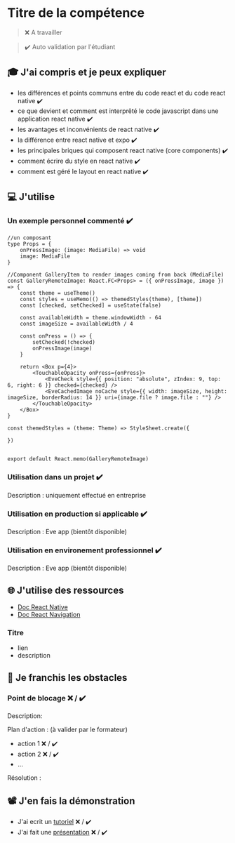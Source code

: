 # Titre de la compétence

> ❌ A travailler

> ✔️ Auto validation par l'étudiant

## 🎓 J'ai compris et je peux expliquer

- les différences et points communs entre du code react et du code react native ✔️
- ce que devient et comment est interprêté le code javascript dans une application react native ✔️
- les avantages et inconvénients de react native ✔️
- la différence entre react native et expo ✔️
- les principales briques qui composent react native (core components) ✔️
- comment écrire du style en react native  ✔️
- comment est géré le layout en react native ✔️

## 💻 J'utilise

### Un exemple personnel commenté ✔️

```tsx
//un composant 
type Props = {
	onPressImage: (image: MediaFile) => void
	image: MediaFile
}

//Component GalleryItem to render images coming from back (MediaFile)
const GalleryRemoteImage: React.FC<Props> = ({ onPressImage, image }) => {
	const theme = useTheme()
	const styles = useMemo(() => themedStyles(theme), [theme])
	const [checked, setChecked] = useState(false)

	const availableWidth = theme.windowWidth - 64
	const imageSize = availableWidth / 4

	const onPress = () => {
		setChecked(!checked)
		onPressImage(image)
	}

	return <Box p={4}>
		<TouchableOpacity onPress={onPress}>
			<EveCheck style={{ position: "absolute", zIndex: 9, top: 6, right: 6 }} checked={checked} />
			<EveCachedImage noCache style={{ width: imageSize, height: imageSize, borderRadius: 14 }} uri={image.file ? image.file : ""} />
		</TouchableOpacity>
	</Box>
}

const themedStyles = (theme: Theme) => StyleSheet.create({

})


export default React.memo(GalleryRemoteImage)

```

### Utilisation dans un projet ✔️


Description : uniquement effectué en entreprise

### Utilisation en production si applicable ✔️

Description : Eve app (bientôt disponible)

### Utilisation en environement professionnel ✔️

Description : Eve app (bientôt disponible)

## 🌐 J'utilise des ressources

- [Doc React Native](https://reactnative.dev/docs/components-and-apis)
- [Doc React Navigation](https://reactnavigation.org/docs/getting-started)
### Titre

- lien
- description

## 🚧 Je franchis les obstacles

### Point de blocage ❌ / ✔️

Description:

Plan d'action : (à valider par le formateur)

- action 1 ❌ / ✔️
- action 2 ❌ / ✔️
- ...

Résolution :

## 📽️ J'en fais la démonstration

- J'ai ecrit un [tutoriel](...) ❌ / ✔️
- J'ai fait une [présentation](...) ❌ / ✔️
